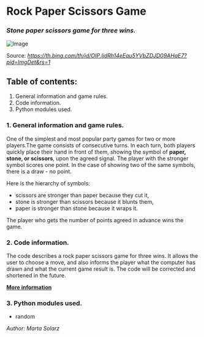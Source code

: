 # Rock Paper Scissors Game #
### *Stone paper scissors game for three wins.* ###

![Image](https://th.bing.com/th/id/OIP.IjdRh14eEqu5YVbZDJD09AHaE7?pid=ImgDet&rs=1)

Source: *https://th.bing.com/th/id/OIP.IjdRh14eEqu5YVbZDJD09AHaE7?pid=ImgDet&rs=1*

## Table of contents: ##
1. General information and game rules.
2. Code information.
3. Python modules used.

### 1. General information and game rules. ###

One of the simplest and most popular party games for two or more players.The game consists of consecutive turns. In each turn, both players quickly place their hand in front of them, showing the symbol of **paper, stone, or scissors**, upon the agreed signal. The player with the stronger symbol scores one point. In the case of showing two of the same symbols, there is a draw - no point. 

Here is the hierarchy of symbols:
* scissors are stronger than paper because they cut it,
* stone is stronger than scissors because it blunts them,
* paper is stronger than stone because it wraps it.

The player who gets the number of points agreed in advance wins the game.

### 2. Code information. ###

The code describes a rock paper scissors game for three wins. It allows the user to choose a move, and also informs the player what the computer has drawn and what the current game result is. The code will be corrected and shortened in the future.

**[More information](https://en.wikipedia.org/wiki/Rock_paper_scissors)**

### 3. Python modules used. ###

* random

*Author: Marta Solarz*

